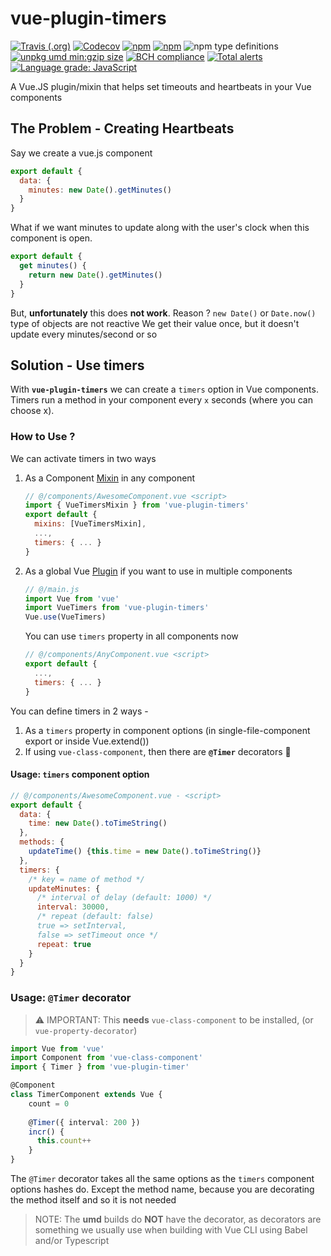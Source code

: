 # vue-plugin-timers
[![Travis (.org)](https://img.shields.io/travis/championswimmer/vue-plugin-timers.svg?style=popout)](https://travis-ci.org/championswimmer/vue-plugin-timers)
[![Codecov](https://img.shields.io/codecov/c/github/championswimmer/vue-plugin-timers.svg?style=popout)](https://codecov.io/github/championswimmer/vue-plugin-timers)
[![npm](https://img.shields.io/npm/v/vue-plugin-timers.svg?style=popout)](https://npmjs.com/vue-plugin-timers)
[![npm](https://img.shields.io/npm/dm/vue-plugin-timers.svg?style=popout)](https://npmjs.com/vue-plugin-timers)
![npm type definitions](https://img.shields.io/npm/types/vue-plugin-timers.svg?style=popout)
[![unpkg umd min:gzip size](https://img.badgesize.io/https://unpkg.com/vue-plugin-timers.svg?compression=gzip&label=umd:minzip)](https://unpkg.com/vue-plugin-timers)
[![BCH compliance](https://bettercodehub.com/edge/badge/championswimmer/vue-plugin-timers?branch=master)](https://bettercodehub.com/)
[![Total alerts](https://img.shields.io/lgtm/alerts/g/championswimmer/vue-plugin-timers.svg?logo=lgtm&logoWidth=18)](https://lgtm.com/projects/g/championswimmer/vue-plugin-timers/alerts/)
[![Language grade: JavaScript](https://img.shields.io/lgtm/grade/javascript/g/championswimmer/vue-plugin-timers.svg?logo=lgtm&logoWidth=18)](https://lgtm.com/projects/g/championswimmer/vue-plugin-timers/context:javascript)

A Vue.JS plugin/mixin that helps set timeouts and heartbeats in your Vue components


## The Problem - Creating Heartbeats

Say we create a vue.js component

```js
export default {
  data: {
    minutes: new Date().getMinutes()
  }
}
```
What if we want minutes to update along with the user's clock
when this component is open.

```js
export default {
  get minutes() {
    return new Date().getMinutes()
  }
}
```

But, **unfortunately** this does **not work**.
Reason ?
`new Date()` or `Date.now()` type of objects are not reactive
We get their value once, but it doesn't update every minutes/second or so

## Solution - Use timers

With **`vue-plugin-timers`** we can create a `timers` option in Vue
components. Timers run a method in your component every `x` seconds
(where you can choose x).

### How to Use ?

We can activate timers in two ways

1. As a Component [Mixin](https://vuejs.org/v2/guide/mixins.html) in any component

    ```js
    // @/components/AwesomeComponent.vue <script>
    import { VueTimersMixin } from 'vue-plugin-timers'
    export default {
      mixins: [VueTimersMixin],
      ...,
      timers: { ... }
    }
    ```

2. As a global Vue [Plugin](https://vuejs.org/v2/guide/plugins.html) if you want to use in multiple components

    ```js
    // @/main.js
    import Vue from 'vue'
    import VueTimers from 'vue-plugin-timers'
    Vue.use(VueTimers)
    ```
    You can use `timers` property in all components now
    ```js
    // @/components/AnyComponent.vue <script>
    export default {
      ...,
      timers: { ... }
    }
    ```
You can define timers in 2 ways -
1. As a `timers` property in component options (in single-file-component export or inside Vue.extend())
2. If using `vue-class-component`, then there are **`@Timer`** decorators 🎉

#### Usage: `timers` component option

```js
// @/components/AwesomeComponent.vue - <script>
export default {
  data: {
    time: new Date().toTimeString()
  },
  methods: {
    updateTime() {this.time = new Date().toTimeString()}
  },
  timers: {
    /* key = name of method */
    updateMinutes: {
      /* interval of delay (default: 1000) */
      interval: 30000,
      /* repeat (default: false)
      true => setInterval, 
      false => setTimeout once */
      repeat: true
    }
  }
}
```

### Usage: `@Timer` decorator
> ⚠️ IMPORTANT: This **needs** `vue-class-component` to be installed,
(or `vue-property-decorator`)

```typescript
import Vue from 'vue'
import Component from 'vue-class-component'
import { Timer } from 'vue-plugin-timer'

@Component
class TimerComponent extends Vue {
    count = 0
    
    @Timer({ interval: 200 })
    incr() {
      this.count++
    }
}
```
The `@Timer` decorator takes all the same options as the
`timers` component options hashes do. Except the method name, because
you are decorating the method itself and so it is not needed

> NOTE: The **umd** builds do **NOT** have the decorator,
as decorators are something we usually use when building with
Vue CLI using Babel and/or Typescript
